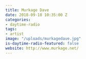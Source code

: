 ```yaml
---
title: Murkage Dave
date: 2018-09-18 10:35:00 Z
categories:
- daytime-radio
tags:
- artist
image: "/uploads/murkagedave.jpg"
is-daytime-radio-featured: false
website: http://www.murkage.net/
---
```


